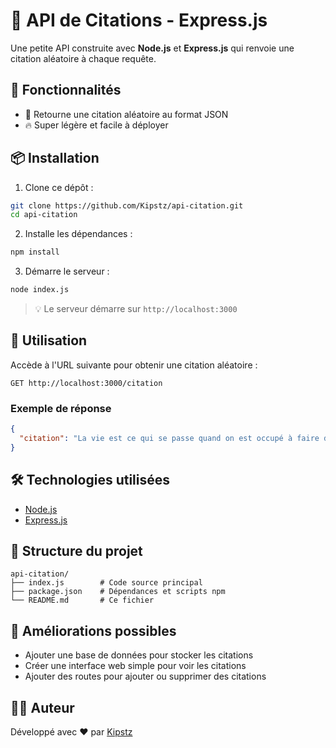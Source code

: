 # 📜 API de Citations - Express.js

Une petite API construite avec **Node.js** et **Express.js** qui renvoie une citation aléatoire à chaque requête.

## 🚀 Fonctionnalités

- 🔁 Retourne une citation aléatoire au format JSON
- 🔥 Super légère et facile à déployer

## 📦 Installation

1. Clone ce dépôt :

```bash
git clone https://github.com/Kipstz/api-citation.git
cd api-citation
```

2. Installe les dépendances :

```bash
npm install
```

3. Démarre le serveur :

```bash
node index.js
```

> 💡 Le serveur démarre sur `http://localhost:3000`

## 📡 Utilisation

Accède à l'URL suivante pour obtenir une citation aléatoire :

```
GET http://localhost:3000/citation
```

### Exemple de réponse

```json
{
  "citation": "La vie est ce qui se passe quand on est occupé à faire d'autres projets. - John Lennon"
}
```

## 🛠 Technologies utilisées

- [Node.js](https://nodejs.org/)
- [Express.js](https://expressjs.com/)

## 📁 Structure du projet

```
api-citation/
├── index.js        # Code source principal
├── package.json    # Dépendances et scripts npm
└── README.md       # Ce fichier
```

## 📌 Améliorations possibles

- Ajouter une base de données pour stocker les citations
- Créer une interface web simple pour voir les citations
- Ajouter des routes pour ajouter ou supprimer des citations

## 🧑‍💻 Auteur

Développé avec ❤️ par [Kipstz](https://github.com/Kipstz)

